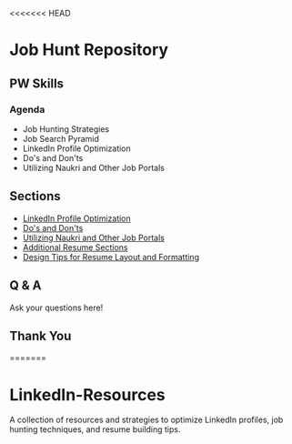 <<<<<<< HEAD
# Job Hunt Repository

## PW Skills

### Agenda
- Job Hunting Strategies
- Job Search Pyramid
- LinkedIn Profile Optimization
- Do's and Don'ts
- Utilizing Naukri and Other Job Portals

## Sections
- [LinkedIn Profile Optimization](linkedin/linkedin_profile_optimization.md)
- [Do's and Don'ts](linkedin/dos_and_donts.md)
- [Utilizing Naukri and Other Job Portals](job_portals/utilizing_naukri_and_other_job_portals.md)
- [Additional Resume Sections](resume_tips/additional_resume_sections.md)
- [Design Tips for Resume Layout and Formatting](resume_tips/design_tips_for_resume_layout_and_formatting.md)

## Q & A
Ask your questions here!

## Thank You
=======
# LinkedIn-Resources
A collection of resources and strategies to optimize LinkedIn profiles, job hunting techniques, and resume building tips.

